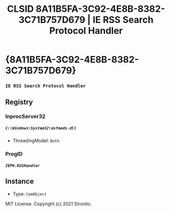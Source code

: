 ﻿---
title: "CLSID 8A11B5FA-3C92-4E8B-8382-3C71B757D679 | IE RSS Search Protocol Handler"
excerpt: What is COM-Object CLSID 8A11B5FA-3C92-4E8B-8382-3C71B757D679?
---

# {8A11B5FA-3C92-4E8B-8382-3C71B757D679}

### `IE RSS Search Protocol Handler`

## Registry


### InprocServer32

##### `C:\Windows\System32\msfeeds.dll`
* ThreadingModel: `Both`

### ProgID

##### `IEPH.RSSHandler`

## Instance

* Type: `ComObject`

MIT License. Copyright (c) 2021 Strontic.


